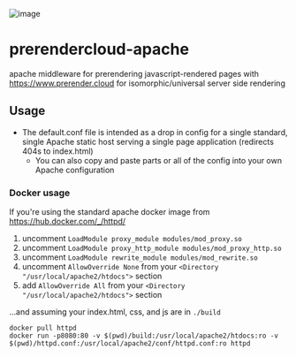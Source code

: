 
![image](https://cloud.githubusercontent.com/assets/22159102/21554484/9d542f5a-cdc4-11e6-8c4c-7730a9e9e2d1.png)

# prerendercloud-apache
apache middleware for prerendering javascript-rendered pages with https://www.prerender.cloud for isomorphic/universal server side rendering

## Usage
* The default.conf file is intended as a drop in config for a single standard, single Apache static host serving a single page application (redirects 404s to index.html)
  * You can also copy and paste parts or all of the config into your own Apache configuration

### Docker usage

If you're using the standard apache docker image from https://hub.docker.com/_/httpd/

1. uncomment `LoadModule proxy_module modules/mod_proxy.so`
2. uncomment `LoadModule proxy_http_module modules/mod_proxy_http.so`
3. uncomment `LoadModule rewrite_module modules/mod_rewrite.so`
4. uncomment `AllowOverride None` from your `<Directory "/usr/local/apache2/htdocs">` section
5. add       `AllowOverride All` from your `<Directory "/usr/local/apache2/htdocs">` section

...and assuming your index.html, css, and js are in `./build`

```
docker pull httpd
docker run -p8080:80 -v $(pwd)/build:/usr/local/apache2/htdocs:ro -v $(pwd)/httpd.conf:/usr/local/apache2/conf/httpd.conf:ro httpd
```
